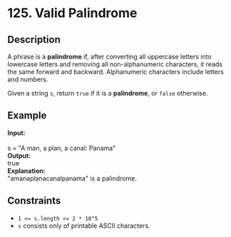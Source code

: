 # 125. Valid Palindrome

## Description

A phrase is a **palindrome** if, after converting all uppercase letters into lowercase letters and removing all non-alphanumeric characters, it reads the same forward and backward. Alphanumeric characters include letters and numbers.

Given a string `s`, return `true` if it is a **palindrome**, or `false` otherwise.

## Example

**Input:**  
<br>
s = "A man, a plan, a canal: Panama"
<br>
**Output:**
<br>
true
<br>
**Explanation:**
<br>
"amanaplanacanalpanama" is a palindrome.

## Constraints

- `1 <= s.length <= 2 * 10^5`
- `s` consists only of printable ASCII characters.



